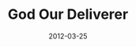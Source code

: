 ---
title: "God Our Deliverer"
speaker: "Vincent Bacote"
date: "2012-03-25"
sermonUrl: "//35.190.93.184/sermons/20120325_sunday_dr_vincent_bacote_god_our_deliverer.mp3"
---